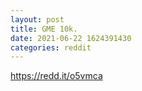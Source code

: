 ```yaml
--- 
layout: post 
title: GME 10k. 
date: 2021-06-22 1624391430 
categories: reddit 
--- 
```

https://redd.it/o5vmca